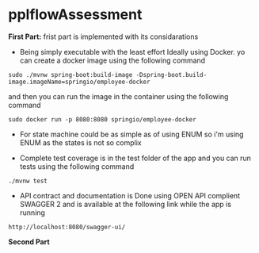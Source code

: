 # pplflowAssessment

**First Part:**
frist part is implemented with its considarations
- Being simply executable with the least effort Ideally using Docker.
 yo can create a docker image using the following command 
 ```
 sudo ./mvnw spring-boot:build-image -Dspring-boot.build-image.imageName=springio/employee-docker
 ```
and then you can run the image in the container using the following command 
```
sudo docker run -p 8080:8080 springio/employee-docker
```
-  For state machine could be as simple as of using ENUM so i'm using ENUM as the states is not so complix 

- Complete test coverage is in the test folder of the app and you can run tests using the following command 
```
./mvnw test
```
- API contract and documentation is Done using OPEN API complient SWAGGER 2 and is available at the following link while the app is running 
```
http://localhost:8080/swagger-ui/
```
**Second Part**
